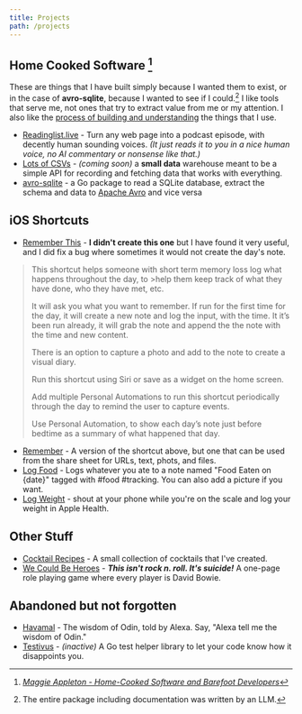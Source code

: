 ```yaml
---
title: Projects
path: /projects
---
```


## Home Cooked Software [^1]

These are things that I have built simply because I wanted them to exist, or in the case of **avro-sqlite**, because I wanted to see if I could.[^2] I like tools that serve me, not ones that try to extract value from me or my attention. I also like the [process of building and understanding](https://brucesterling.tumblr.com/post/749569601319452672/realistic-utopias-a-speech-by-bruce-sterling) the things that I use.

* [Readinglist.live](https://www.readinglist.live) - Turn any web page into a podcast episode, with decently human sounding voices. _(It just reads it to you in a nice human voice, no AI commentary or nonsense like that.)_
* [Lots of CSVs](https://www.lotsofcsvs.com) - _(coming soon)_ a **small data** warehouse meant to be a simple API for recording and fetching data that works with everything.
* [avro-sqlite](https://github.com/britt/avro-sqlite) - a Go package to read a SQLite database, extract the schema and data to [Apache Avro](https://avro.apache.org/) and vice versa

## iOS Shortcuts

* [Remember This](https://www.icloud.com/shortcuts/1f2b289be44b425ba16934af629b688f) - **I didn't create this one** but I have found it very useful, and I did fix a bug where sometimes it would not create the day's note.

>This shortcut helps someone with short term memory loss log what happens throughout the day, to >help them keep track of what they have done, who they have met, etc.
>
>It will ask you what you want to remember. If run for the first time for the day, it will create a new note and log the input, with the time. It it’s been run already, it will grab the note and append the the note with the time and new content.
>
>There is an option to capture a photo and add to the note to create a visual diary.
>
>Run this shortcut using Siri or save as a widget on the home screen.
>
>Add multiple Personal Automations to run this shortcut periodically through the day to remind the user to capture events.
>
>Use Personal Automation, to show each day’s note just before bedtime as a summary of what happened that day. 

* [Remember](https://www.icloud.com/shortcuts/18f7fe2b50084cd9ba98655c8d4b9a90) - A version of the shortcut above, but one that can be used from the share sheet for URLs, text, phots, and files.
* [Log Food](https://www.icloud.com/shortcuts/ce0b8eb392184f44a510c96f0f1d9509) - Logs whatever you ate to a note named "Food Eaten on {date}" tagged with #food #tracking. You can also add a picture if you want.
* [Log Weight](https://www.icloud.com/shortcuts/52abec89fceb40369d192f7e6b270273) - shout at your phone while you're on the scale and log your weight in Apple Health.

## Other Stuff
* [Cocktail Recipes](/cocktails/) - A small collection of cocktails that I've created.
* [We Could Be Heroes](/we_could_be_heroes.pdf) - ***This isn't rock n. roll. It's suicide!*** A one-page role playing game where every player is David Bowie.

## Abandoned but not forgotten
* [Havamal](https://smile.amazon.com/Snugglebear-Team-Company-Havamal/dp/B07N114BWY/ref=sr_1_2?keywords=havamal&qid=1550960415&s=digital-skills&sr=1-2-catcorr) - The wisdom of Odin, told by Alexa. Say, "Alexa tell me the wisdom of Odin."
* [Testivus](https://github.com/britt/testivus/) - _(inactive)_ A Go test helper library to let your code know how it disappoints you.


[^1]: _[Maggie Appleton - Home-Cooked Software and Barefoot Developers](https://maggieappleton.com/home-cooked-software)_
[^2]: The entire package including documentation was written by an LLM.